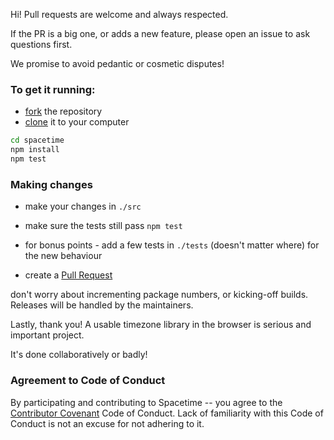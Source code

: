 Hi! Pull requests are welcome and always respected.

If the PR is a big one, or adds a new feature, please open an issue to ask questions first.

We promise to avoid pedantic or cosmetic disputes!

### To get it running:

- [fork](https://help.github.com/articles/fork-a-repo/) the repository
- [clone](https://help.github.com/articles/cloning-a-repository/) it to your computer

```bash
cd spacetime
npm install
npm test
```

### Making changes

- make your changes in `./src`
- make sure the tests still pass `npm test`
- for bonus points - add a few tests in `./tests` (doesn't matter where) for the new behaviour

- create a [Pull Request](https://help.github.com/articles/creating-a-pull-request-from-a-fork/)

don't worry about incrementing package numbers, or kicking-off builds. Releases will be handled by the maintainers.

Lastly, thank you! A usable timezone library in the browser is serious and important project.

It's done collaboratively or badly!

### Agreement to Code of Conduct

By participating and contributing to Spacetime -- you agree to the [Contributor Covenant](https://www.contributor-covenant.org/version/2/0/code_of_conduct) Code of Conduct. Lack of familiarity with this Code of Conduct is not an excuse for not adhering to it.
